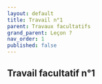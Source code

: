 ```yaml
---
layout: default
title: Travail n°1
parent: Travaux facultatifs
grand_parent: Leçon ?
nav_order: 1
published: false
---
```

## Travail facultatif n°1



